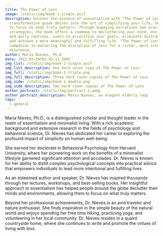 ```yaml
---
title: The Power of Less
image: /static/img/book-1-single.avif
description: Uncover the essence of essentialism with "The Power of Less." This
  transformative guide delves into the art of simplifying your life, helping you
  to focus on what truly matters. Through engaging narratives and practical
  strategies, the book offers a roadmap to decluttering your mind, environment,
  and daily routines. Learn to prioritize your goals, eliminate distractions,
  and achieve a more meaningful and fulfilling life. "The Power of Less" is your
  companion to mastering the discipline of less for a richer, more intentional
  existence.
author: Maria Nieves, Ph.D
date: 2022-03-24T02:43:11.390Z
img_list: /static/img/book-1-single.avif
img_list_description: One hard cover copy of The Power of Less
img_full: /static/img/book-1-triple.png
img_full_description: Three hard cover copies of The Power of Less
img_side: /static/img/book-1-double.png
img_side_description: Two hard cover copies of The Power of Less
author_portrait: /static/img/portrait-1.webp
author_portrait_description: Maria Nieves, an elegant elderly lady
tags:
  - general
---
```


Maria Nieves, Ph.D., is a distinguished scholar and thought leader in the realm of essentialism and minimalist living. With a rich academic background and extensive research in the fields of psychology and behavioral science, Dr. Nieves has dedicated her career to exploring the profound impact of simplicity on human well-being.

She earned her doctorate in Behavioral Psychology from Harvard University, where her pioneering work on the benefits of a minimalist lifestyle garnered significant attention and accolades. Dr. Nieves is known for her ability to distill complex psychological concepts into practical advice that empowers individuals to lead more intentional and fulfilling lives.

As an esteemed author and speaker, Dr. Nieves has inspired thousands through her lectures, workshops, and best-selling books. Her insightful approach to essentialism has helped people around the globe declutter their minds and environments, allowing them to focus on what truly matters.

Beyond her professional achievements, Dr. Nieves is an avid traveler and nature enthusiast. She finds inspiration in the simple beauty of the natural world and enjoys spending her free time hiking, practicing yoga, and volunteering in her local community. Dr. Nieves resides in a quaint countryside home, where she continues to write and promote the virtues of living with less.
